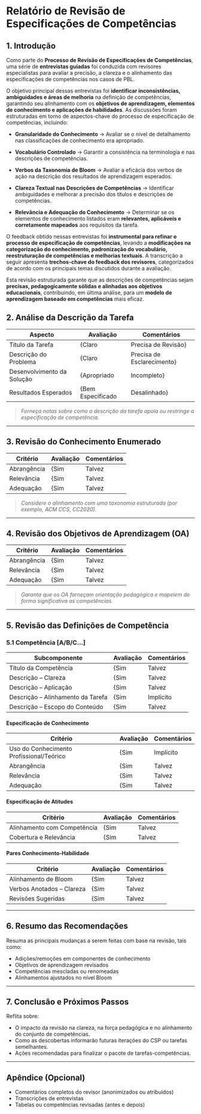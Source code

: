 # Relatório de Revisão de Especificações de Competências

## 1. Introdução

Como parte do **Processo de Revisão de Especificações de Competências**, uma série de **entrevistas guiadas** foi conduzida com revisores especialistas para avaliar a precisão, a clareza e o alinhamento das especificações de competências nos casos de PBL.

O objetivo principal dessas entrevistas foi **identificar inconsistências, ambiguidades e áreas de melhoria** na definição de competências, garantindo seu alinhamento com os **objetivos de aprendizagem, elementos de conhecimento e aplicações de habilidades**. As discussões foram estruturadas em torno de aspectos-chave do processo de especificação de competências, incluindo:

- **Granularidade do Conhecimento** → Avaliar se o nível de detalhamento nas classificações de conhecimento era apropriado.
- **Vocabulário Controlado** → Garantir a consistência na terminologia e nas descrições de competências.
- **Verbos da Taxonomia de Bloom** → Avaliar a eficácia dos verbos de ação na descrição dos resultados de aprendizagem esperados.

- **Clareza Textual nas Descrições de Competências** → Identificar ambiguidades e melhorar a precisão dos títulos e descrições de competências.
- **Relevância e Adequação do Conhecimento** → Determinar se os elementos de conhecimento listados eram **relevantes, aplicáveis ​​e corretamente mapeados** aos requisitos da tarefa.

O feedback obtido nessas entrevistas foi **instrumental para refinar o processo de especificação de competências**, levando a **modificações na categorização do conhecimento, padronização do vocabulário, reestruturação de competências e melhorias textuais**. A transcrição a seguir apresenta **trechos-chave do feedback dos revisores**, categorizados de acordo com os principais temas discutidos durante a avaliação.

Esta revisão estruturada garante que as descrições de competências sejam **precisas, pedagogicamente sólidas e alinhadas aos objetivos educacionais**, contribuindo, em última análise, para um **modelo de aprendizagem baseado em competências** mais eficaz.

## 2. Análise da Descrição da Tarefa

| **Aspecto** | **Avaliação** | **Comentários** |
|--------------------------|----------------|---------------|
| Título da Tarefa | {Claro | Precisa de Revisão} | |
| Descrição do Problema | {Claro | Precisa de Esclarecimento} | |
| Desenvolvimento da Solução | {Apropriado | Incompleto} | |
| Resultados Esperados | {Bem Especificado | Desalinhado} | |

> _Forneça notas sobre como a descrição da tarefa apoia ou restringe a especificação de competência._

---

## 3. Revisão do Conhecimento Enumerado

| **Critério** | **Avaliação** | **Comentários** |
|---------------------------|----------------|--------------|
| Abrangência | {Sim | Talvez | Não} | Todas as áreas de conhecimento essenciais estão incluídas? |
| Relevância | {Sim | Talvez | Não} | Todos os itens de conhecimento listados são necessários? |
| Adequação | {Sim | Talvez | Não} | Algum item deve ser revisado ou removido? |

> _Considere o alinhamento com uma taxonomia estruturada (por exemplo, ACM CCS, CC2020)._

---

## 4. Revisão dos Objetivos de Aprendizagem (OA)

| **Critério** | **Avaliação** | **Comentários** |
|---------------------------|----------------|--------------|
| Abrangência | {Sim | Talvez | Não} | Os objetivos implícitos e explícitos estão representados? |
| Relevância | {Sim | Talvez | Não} | Todos os OA são pertinentes à tarefa? |
| Adequação | {Sim | Talvez | Não} | Algum OA deve ser revisado ou removido? |

> _Garanta que os OA forneçam orientação pedagógica e mapeiem de forma significativa as competências._

---

## 5. Revisão das Definições de Competência

### 5.1 Competência [A/B/C...]

| **Subcomponente** | **Avaliação** | **Comentários** |
|---------------------------|----------------|--------------|
| Título da Competência | {Sim | Talvez | Não} | Claro e focado? |
| Descrição – Clareza | {Sim | Talvez | Não} | Bem articulado e inequívoco? |
| Descrição – Aplicação | {Sim | Talvez | Não} | Explica como o conhecimento é mobilizado? |
| Descrição – Alinhamento da Tarefa| {Sim | Implícito | Não} | Está contextualizado dentro da tarefa? |
| Descrição – Escopo do Conteúdo | {Sim | Talvez | Não} | Abrange todo o conteúdo relevante? |

#### Especificação de Conhecimento

| **Critério** | **Avaliação** | **Comentários** |
|---------------------------|----------------|--------------|
| Uso do Conhecimento Profissional/Teórico | {Sim | Implícito | Não} | |
| Abrangência | {Sim | Talvez | Não} | |
| Relevância | {Sim | Talvez | Não} | |
| Adequação | {Sim | Talvez | Não} | |

#### Especificação de Atitudes

| **Critério** | **Avaliação** | **Comentários** |
|---------------------------|----------------|--------------|
| Alinhamento com Competência | {Sim | Talvez | Não} | |
| Cobertura e Relevância | {Sim | Talvez | Não} | |

#### Pares Conhecimento-Habilidade

| **Critério** | **Avaliação** | **Comentários** |
|----------------------------------|----------------|--------------|
| Alinhamento de Bloom | {Sim | Talvez | Não} | Nível cognitivo apropriado? |
| Verbos Anotados – Clareza | {Sim | Talvez | Não} | Os verbos melhoram a interpretabilidade? |
| Revisões Sugeridas | {Sim | Talvez | Não} | Os verbos ou pares devem ser alterados? |

---

## 6. Resumo das Recomendações

Resuma as principais mudanças a serem feitas com base na revisão, tais como:
- Adições/remoções em componentes de conhecimento
- Objetivos de aprendizagem revisados
- Competências mescladas ou renomeadas
- Alinhamentos ajustados no nível Bloom

---

## 7. Conclusão e Próximos Passos

Reflita sobre:
- O impacto da revisão na clareza, na força pedagógica e no alinhamento do conjunto de competências.
- Como as descobertas informarão futuras iterações do CSP ou tarefas semelhantes.
- Ações recomendadas para finalizar o pacote de tarefas-competências.

---
## Apêndice (Opcional)

- Comentários completos do revisor (anonimizados ou atribuídos)
- Transcrições de entrevistas
- Tabelas ou competências revisadas (antes e depois)

